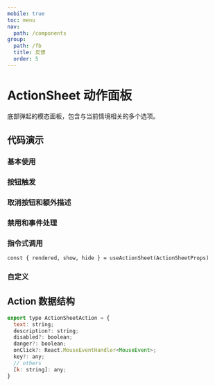 ```yaml
---
mobile: true
toc: menu
nav:
  path: /components
group:
  path: /fb
  title: 反馈
  order: 5
---
```


# ActionSheet 动作面板

底部弹起的模态面板，包含与当前情境相关的多个选项。

## 代码演示

### 基本使用

<code src="./demo/demo1.tsx"></code>

### 按钮触发

<code src="./demo/demo2.tsx"></code>

### 取消按钮和额外描述

<code src="./demo/demo3.tsx"></code>

### 禁用和事件处理

<code src="./demo/demo4.tsx"></code>

### 指令式调用

`const { rendered, show, hide } = useActionSheet(ActionSheetProps)`

<code src="./demo/demo5.tsx"></code>

### 自定义

<code src="./demo/demo6.tsx"></code>


## Action 数据结构

```jsx pure
export type ActionSheetAction = {
  text: string;
  description?: string;
  disabled?: boolean;
  danger?: boolean;
  onClick?: React.MouseEventHandler<MouseEvent>;
  key?: any;
  // others
  [k: string]: any;
}
```

<API src="./ActionSheet.tsx"></API>
